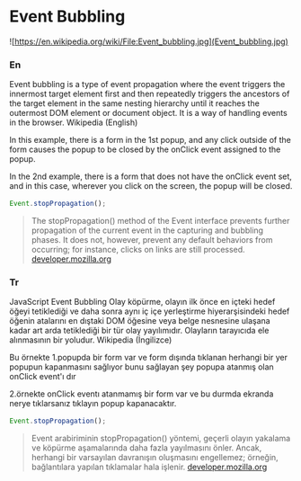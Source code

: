# Event Bubbling

![https://en.wikipedia.org/wiki/File:Event_bubbling.jpg](Event_bubbling.jpg)

### En

Event bubbling is a type of event propagation where the event triggers the innermost target element first and then repeatedly triggers the ancestors of the target element in the same nesting hierarchy until it reaches the outermost DOM element or document object. It is a way of handling events in the browser. Wikipedia (English)

In this example, there is a form in the 1st popup, and any click outside of the form causes the popup to be closed by the onClick event assigned to the popup.

In the 2nd example, there is a form that does not have the onClick event set, and in this case, wherever you click on the screen, the popup will be closed.

```javascript
Event.stopPropagation();
```

> The stopPropagation() method of the Event interface prevents further
> propagation of the current event in the capturing and bubbling
> phases. It does not, however, prevent any default behaviors from
> occurring; for instance, clicks on links are still processed.
> [developer.mozilla.org](https://developer.mozilla.org/en-US/docs/Web/API/Event/stopPropagation)

### Tr

JavaScript Event Bubbling
Olay köpürme, olayın ilk önce en içteki hedef öğeyi tetiklediği ve daha sonra aynı iç içe yerleştirme hiyerarşisindeki hedef öğenin atalarını en dıştaki DOM öğesine veya belge nesnesine ulaşana kadar art arda tetiklediği bir tür olay yayılımıdır. Olayların tarayıcıda ele alınmasının bir yoludur. Wikipedia (İngilizce)

Bu örnekte 1.popupda bir form var ve form dışında tıklanan herhangi bir yer popupun kapanmasını sağlıyor bunu sağlayan şey popupa atanmış olan onClick event'ı dır

2.örnekte onClick eventı atanmamış bir form var ve bu durmda ekranda nerye tıklarsanız tıklayın popup kapanacaktır.

```javascript
Event.stopPropagation();
```

> Event arabiriminin stopPropagation() yöntemi, geçerli olayın
> yakalama ve köpürme aşamalarında daha fazla yayılmasını önler.
> Ancak, herhangi bir varsayılan davranışın oluşmasını engellemez;
> örneğin, bağlantılara yapılan tıklamalar hala işlenir.
> [developer.mozilla.org](https://developer.mozilla.org/en-US/docs/Web/API/Event/stopPropagation)
